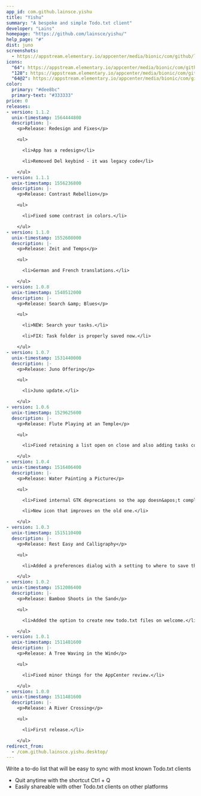```yaml
---
app_id: com.github.lainsce.yishu
title: "Yishu"
summary: "A bespoke and simple Todo.txt client"
developer: "Lains"
homepage: "https://github.com/lainsce/yishu/"
help_page: "#"
dist: juno
screenshots:
  - https://appstream.elementary.io/appcenter/media/bionic/com/github/lainsce.yishu/A6D6919DD7B1B61F60B37B33082E332C/screenshots/image-1_orig.png
icons:
  "64": https://appstream.elementary.io/appcenter/media/bionic/com/github/lainsce.yishu/A6D6919DD7B1B61F60B37B33082E332C/icons/64x64/com.github.lainsce.yishu_com.github.lainsce.yishu.png
  "128": https://appstream.elementary.io/appcenter/media/bionic/com/github/lainsce.yishu/A6D6919DD7B1B61F60B37B33082E332C/icons/128x128/com.github.lainsce.yishu_com.github.lainsce.yishu.png
  "64@2": https://appstream.elementary.io/appcenter/media/bionic/com/github/lainsce.yishu/A6D6919DD7B1B61F60B37B33082E332C/icons/64x64@2/com.github.lainsce.yishu_com.github.lainsce.yishu.png
color:
  primary: "#dee8bc"
  primary-text: "#333333"
price: 0
releases:
- version: 1.1.2
  unix-timestamp: 1564444800
  description: |-
    <p>Release: Redesign and Fixes</p>

    <ul>

      <li>App has a redesign</li>

      <li>Removed Del keybind - it was legacy code</li>

    </ul>
- version: 1.1.1
  unix-timestamp: 1556236800
  description: |-
    <p>Release: Contrast Rebellion</p>

    <ul>

      <li>Fixed some contrast in colors.</li>

    </ul>
- version: 1.1.0
  unix-timestamp: 1552608000
  description: |-
    <p>Release: Zeit and Temps</p>

    <ul>

      <li>German and French translations.</li>

    </ul>
- version: 1.0.8
  unix-timestamp: 1540512000
  description: |-
    <p>Release: Search &amp; Blues</p>

    <ul>

      <li>NEW: Search your tasks.</li>

      <li>FIX: Task folder is properly saved now.</li>

    </ul>
- version: 1.0.7
  unix-timestamp: 1531440000
  description: |-
    <p>Release: Juno Offering</p>

    <ul>

      <li>Juno update.</li>

    </ul>
- version: 1.0.6
  unix-timestamp: 1529625600
  description: |-
    <p>Release: Flute Playing at an Temple</p>

    <ul>

      <li>Fixed retaining a list open on close and also adding tasks correctly to a list.</li>

    </ul>
- version: 1.0.4
  unix-timestamp: 1516406400
  description: |-
    <p>Release: Water Painting a Picture</p>

    <ul>

      <li>Fixed internal GTK deprecations so the app doesn&apos;t complain about unused things.</li>

      <li>New icon that improves on the old one.</li>

    </ul>
- version: 1.0.3
  unix-timestamp: 1515110400
  description: |-
    <p>Release: Rest Easy and Calligraphy</p>

    <ul>

      <li>Added a preferences dialog with a setting to where to save the todo.txt file.</li>

    </ul>
- version: 1.0.2
  unix-timestamp: 1512086400
  description: |-
    <p>Release: Bamboo Shoots in the Sand</p>

    <ul>

      <li>Added the option to create new todo.txt files on welcome.</li>

    </ul>
- version: 1.0.1
  unix-timestamp: 1511481600
  description: |-
    <p>Release: A Tree Waving in the Wind</p>

    <ul>

      <li>Fixed minor things for the AppCenter review.</li>

    </ul>
- version: 1.0.0
  unix-timestamp: 1511481600
  description: |-
    <p>Release: A River Crossing</p>

    <ul>

      <li>First release.</li>

    </ul>
redirect_from:
  - /com.github.lainsce.yishu.desktop/
---
```


<p>Write a to-do list that will be easy to sync with most known Todo.txt clients</p>
<ul>
  <li>Quit anytime with the shortcut Ctrl + Q</li>
  <li>Easily shareable with other Todo.txt clients on other platforms</li>
</ul>
